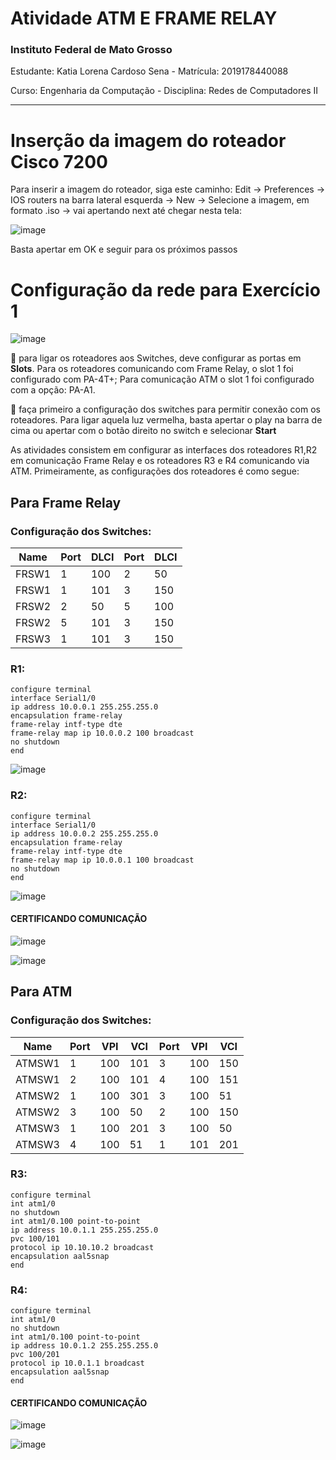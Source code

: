 # Atividade ATM E FRAME RELAY

### Instituto Federal de Mato Grosso

Estudante: Katia Lorena Cardoso Sena - 
Matrícula: 2019178440088

Curso: Engenharia da Computação - Disciplina: Redes de Computadores II

---
# Inserção da imagem do roteador Cisco 7200 


Para inserir a imagem do roteador, siga este caminho: Edit -> Preferences -> IOS routers na barra lateral esquerda -> New -> Selecione a imagem, em formato .iso -> vai apertando next até chegar nesta tela:

![image](https://user-images.githubusercontent.com/91233884/228563399-7ea17f2e-0851-4202-9eb4-6dbe3f0cf17f.png)

Basta apertar em OK e seguir para os próximos passos



# Configuração da rede para Exercício 1

![image](https://user-images.githubusercontent.com/91233884/229901584-3f227ed3-7d62-4bbb-a62d-cc5845d9c1d5.png)




:pushpin: para ligar os roteadores aos Switches, deve configurar as portas em **Slots**. Para os roteadores comunicando com Frame Relay, o slot 1 foi configurado com PA-4T+; Para comunicação ATM o slot 1 foi configurado com a opção: PA-A1.


:pushpin: faça primeiro a configuração dos switches para permitir conexão com os roteadores. Para ligar aquela luz vermelha, basta apertar o play na barra de cima ou apertar com o botão direito no switch e selecionar **Start**


As atividades consistem em configurar as interfaces dos roteadores R1,R2 em comunicação Frame Relay e os roteadores R3 e R4 comunicando via ATM. Primeiramente, as configurações dos roteadores é como segue:

## Para Frame Relay

### Configuração dos Switches:
|Name|Port|DLCI|Port|DLCI|
|-|-|-|-|-|
|FRSW1|1|100|2|50|
|FRSW1|1|101|3|150|
|FRSW2|2|50|5|100|
|FRSW2|5|101|3|150|
|FRSW3|1|101|3|150|

### R1:
```
configure terminal
interface Serial1/0
ip address 10.0.0.1 255.255.255.0
encapsulation frame-relay 
frame-relay intf-type dte
frame-relay map ip 10.0.0.2 100 broadcast
no shutdown
end
```

![image](https://user-images.githubusercontent.com/91233884/229901409-d59247c6-720a-4f07-98bd-9ee1bc7efb94.png)


### R2:
```
configure terminal
interface Serial1/0
ip address 10.0.0.2 255.255.255.0
encapsulation frame-relay 
frame-relay intf-type dte
frame-relay map ip 10.0.0.1 100 broadcast
no shutdown
end
```
![image](https://user-images.githubusercontent.com/91233884/229901355-e99984c6-895c-4070-a7ac-233cdd7132fb.png)

#### CERTIFICANDO COMUNICAÇÃO

![image](https://user-images.githubusercontent.com/91233884/229904903-6d22d6e8-4880-441a-88f8-23d01145e8ad.png)


![image](https://user-images.githubusercontent.com/91233884/229904742-c2d8106e-bc9c-4352-b63e-577ce3574ac2.png)


## Para ATM

### Configuração dos Switches:
|Name|Port|VPI|VCI|Port|VPI|VCI|
|-|-|-|-|-|-|-|
|ATMSW1|1|100|101|3|100|150|
|ATMSW1|2|100|101|4|100|151|
|ATMSW2|1|100|301|3|100|51|
|ATMSW2|3|100|50|2|100|150|
|ATMSW3|1|100|201|3|100|50|
|ATMSW3|4|100|51|1|101|201|

### R3:
```
configure terminal
int atm1/0
no shutdown
int atm1/0.100 point-to-point
ip address 10.0.1.1 255.255.255.0
pvc 100/101
protocol ip 10.10.10.2 broadcast
encapsulation aal5snap
end
```



### R4:
```
configure terminal
int atm1/0
no shutdown
int atm1/0.100 point-to-point
ip address 10.0.1.2 255.255.255.0
pvc 100/201
protocol ip 10.0.1.1 broadcast
encapsulation aal5snap
end
```

#### CERTIFICANDO COMUNICAÇÃO

![image](https://user-images.githubusercontent.com/91233884/229906058-ce611ca5-0831-4b2c-bd67-8ac73a92e85a.png)

![image](https://user-images.githubusercontent.com/91233884/229906381-522a3807-139f-4585-b4d0-72c2a7982287.png)




